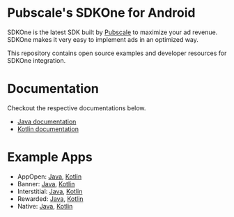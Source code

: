 # Pubscale's SDKOne for Android
SDKOne is the latest SDK built by [Pubscale](https://pubscale.com/) to maximize your ad revenue. SDKOne makes it very easy to implement ads in an optimized way. 

This repository contains open source examples and developer resources for SDKOne integration.

# Documentation
Checkout the respective documentations below.
- [Java documentation](https://drive.google.com/file/d/1ex9qy8qnhTiobPddkeJ00-pe_YDAOkQx/view?usp=sharing)
- [Kotlin documentation](https://drive.google.com/file/d/1GLEQGYXD5GJ-Ffei_YuUsby6DMXjZ535/view?usp=sharing)

# Example Apps
- AppOpen: [Java](https://github.com/GreedyGame/sdkone-android-samples/tree/main/java/AppOpenExample), [Kotlin](https://github.com/GreedyGame/sdkone-android-samples/tree/main/kotlin/AppOpenExample)
- Banner: [Java](https://github.com/GreedyGame/sdkone-android-samples/tree/main/java/BannerExample), [Kotlin](https://github.com/GreedyGame/sdkone-android-samples/tree/main/kotlin/BannerExample)
- Interstitial: [Java](https://github.com/GreedyGame/sdkone-android-samples/tree/main/java/InterstitialExample), [Kotlin](https://github.com/GreedyGame/sdkone-android-samples/tree/main/kotlin/InterstitialExample)
- Rewarded: [Java](https://github.com/GreedyGame/sdkone-android-samples/tree/main/java/RewardedExample), [Kotlin](https://github.com/GreedyGame/sdkone-android-samples/tree/main/kotlin/RewardedExample)
- Native: [Java](https://github.com/GreedyGame/sdkone-android-samples/tree/main/java/NativeExample), [Kotlin](https://github.com/GreedyGame/sdkone-android-samples/tree/main/kotlin/NativeExample)
